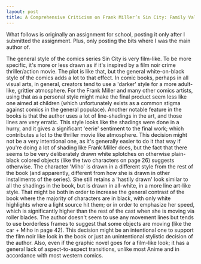 ```yaml
---
layout: post
title: A Comprehensive Criticism on Frank Miller’s Sin City: Family Values 
---
```


What follows is originally an assignment for school, posting it only after I submitted the assignment. Plus, only posting the bits where I was the main author of.

The general style of the comics series Sin City is very film-like. To be more specific, it's more or less drawn as if it's inspired by a film noir crime thriller/action movie. The plot is like that, but the general white-on-black style of the comics adds a lot to that effect. 
In comic books, perhaps in all visual arts, in general, creators tend to use a 'darker' style for a more adult-like, grittier atmosphere. For the Frank Miller and many other comics artists, using that as a personal style might make the final product seem less like one aimed at children (which unfortunately exists as a common stigma against comics in the general populace). 
Another notable feature in the books is that the author uses a lot of line-shadings in the art, and those lines are very erratic. This style looks like the shadings were done in a hurry, and it gives a significant 'eerie' sentiment to the final work; which contributes a lot to the thriller movie like atmosphere. This decision might not be a very intentional one, as it's generally easier to do it that way if you're doing a lot of shading like Frank Miller does, but the fact that there seems to be very deliberately drawn white splotches on otherwise plain-black colored objects (like the two characters on page 26) suggests otherwise.
The character 'Miho' is drawn in a different style from the rest of the book (and apparently, different from how she is drawn in other installments of the series). She still retains a 'hastily drawn' look similar to all the shadings in the book, but is drawn in all-white, in a more line art-like style. That might be both in order to increase the general contrast of the book where the majority of characters are in black, with only white highlights where a light source hit them; or in order to emphasize her speed, which is significantly higher than the rest of the cast when she is moving via roller blades.
The author doesn't seem to use any movement lines but tends to use borderless frames to suggest that some objects are moving (like the car + Miho in page 42). This decision might be an intentional one to support the film noir like look in the book or just an unintentional stylistic decision of the author. Also, even if the graphic novel goes for a film-like look; it has a general lack of aspect-to-aspect transitions, unlike most Anime and in accordance with most western comics.
